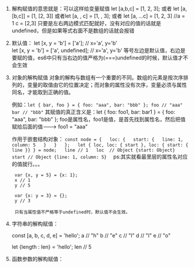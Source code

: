1. 解构赋值的意思就是：可以这样给变量赋值 let [a,b,c] = [1, 2, 3]; 
   或者 let [a,[b,c]] = [1, [2, 3]]
   或者let [a, , c] = [1, , 3]; 
   或者 let [a, ...c] = [1, 2, 3] //a = 1 c = [2,3]
   只要是左右两边模式匹配就好，没有对应的值的话就是undefined，但是如果等式右面不是数组的话就会报错

2. 默认值：
	let [x, y = 'b'] = ['a']; // x='a', y='b'   
	let [x, y = 'b'] = ['a', undefined]; // x='a', y='b'
	 等号左边是默认值，右边是要赋的值，es6中只有当右边的值严格为(===)undefined的时候，默认值才不会生效

3. 对象的解构赋值
	对象的解构与数组有一个重要的不同。数组的元素是按次序排列的，变量的取值由它的位置决定；而对象的属性没有次序，变量必须与属性同名，才能取到正确的值。

	例如：```let { bar, foo } = { foo: "aaa", bar: "bbb" };
		 foo // "aaa"
		 bar // "bbb"```
	其赋值的真正含义是：let { foo: foo1, bar: bar1 } = { foo: "aaa", bar: "bbb" };
	     foo是属性名，foo1是值，是首先找到属性名，然后把值赋给后面的值---> foo1 = "aaa"

	作用于嵌套结构对象：
		```
		const node = {  
		  loc: {  
		    start: {  
		      line: 1,  
		      column: 5  
		    }  
		  }  
		};  
		let { loc, loc: { start }, loc: { start: { line }} } = node;  
		line // 1  
		loc  // Object {start: Object}  
		start // Object {line: 1, column: 5}  
		```
		ps:其实就看最里层的属性名对应的值就行。。。

		var {x, y = 5} = {x: 1};
		x // 1
		y // 5

		var {x: y = 3} = {};
		y // 3

		只有当属性值不严格等于undefined时，默认值不会生效。

4. 字符串的解构赋值：
   
    const [a, b, c, d, e] = 'hello';
	a // "h"
	b // "e"
	c // "l"
	d // "l"
	e // "o"

	let {length : len} = 'hello';
	len // 5

5. 函数参数的解构赋值：

	